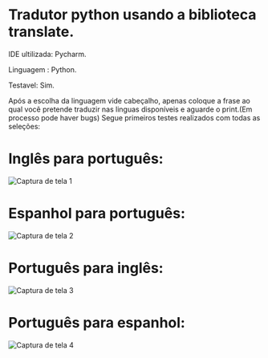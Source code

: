 # Tradutor python usando a biblioteca translate.

IDE ultilizada: Pycharm.

Linguagem : Python.

Testavel: Sim.

Após a escolha da linguagem vide cabeçalho, apenas coloque a frase ao qual você pretende traduzir nas linguas disponíveis e aguarde o print.(Em processo pode haver bugs)
Segue primeiros testes realizados com todas as seleções:

# Inglês para português:

![Captura de tela 1](https://user-images.githubusercontent.com/98736222/185279201-4453ca10-724a-4e3f-a6a2-abcc077b0deb.png)

# Espanhol para português:

![Captura de tela 2](https://user-images.githubusercontent.com/98736222/185279346-d1622566-c0ed-4817-a186-2728d747475d.png)

# Português para inglês:

![Captura de tela 3](https://user-images.githubusercontent.com/98736222/185279382-a1dc194b-d69b-4a77-9d43-faa70e0e78ab.png)

# Português para espanhol:

![Captura de tela 4](https://user-images.githubusercontent.com/98736222/185279428-a3417245-d3e5-4e72-973f-7effbf124b56.png)
